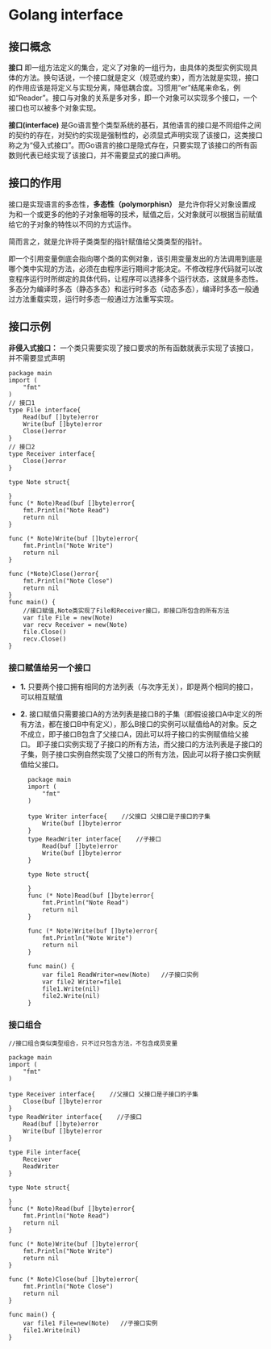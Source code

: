 # Golang interface 

## 接口概念

**接口** 即一组方法定义的集合，定义了对象的一组行为，由具体的类型实例实现具体的方法。换句话说，一个接口就是定义（规范或约束），而方法就是实现，接口的作用应该是将定义与实现分离，降低耦合度。习惯用“er”结尾来命名，例如“Reader”。接口与对象的关系是多对多，即一个对象可以实现多个接口，一个接口也可以被多个对象实现。

**​接口(interface)** 是Go语言整个类型系统的基石，其他语言的接口是不同组件之间的契约的存在，对契约的实现是强制性的，必须显式声明实现了该接口，这类接口称之为“侵入式接口”。而Go语言的接口是隐式存在，只要实现了该接口的所有函数则代表已经实现了该接口，并不需要显式的接口声明。

## 接口的作用

​接口是实现语言的多态性，**多态性（polymorphisn）** 是允许你将父对象设置成为和一个或更多的他的子对象相等的技术，赋值之后，父对象就可以根据当前赋值给它的子对象的特性以不同的方式运作。

简而言之，就是允许将子类类型的指针赋值给父类类型的指针。

即一个引用变量倒底会指向哪个类的实例对象，该引用变量发出的方法调用到底是哪个类中实现的方法，必须在由程序运行期间才能决定。不修改程序代码就可以改变程序运行时所绑定的具体代码，让程序可以选择多个运行状态，这就是多态性。多态分为编译时多态（静态多态）和运行时多态（动态多态），编译时多态一般通过方法重载实现，运行时多态一般通过方法重写实现。

## 接口示例

**非侵入式接口：** 一个类只需要实现了接口要求的所有函数就表示实现了该接口，并不需要显式声明

    package main
    import (
        "fmt"
    )
    // 接口1
    type File interface{
        Read(buf []byte)error
        Write(buf []byte)error
        Close()error
    }
    // 接口2
    type Receiver interface{
        Close()error
    }

    type Note struct{

    }
    func (* Note)Read(buf []byte)error{
        fmt.Println("Note Read")
        return nil
    }

    func (* Note)Write(buf []byte)error{
        fmt.Println("Note Write")
        return nil
    }

    func (*Note)Close()error{
        fmt.Println("Note Close")
        return nil
    }
    func main() {
        //接口赋值,Note类实现了File和Receiver接口，即接口所包含的所有方法
        var file File = new(Note)
        var recv Receiver = new(Note)
        file.Close()
        recv.Close()
    }

### 接口赋值给另一个接口

- **1.** 只要两个接口拥有相同的方法列表（与次序无关），即是两个相同的接口，可以相互赋值
- **2.** 接口赋值只需要接口A的方法列表是接口B的子集（即假设接口A中定义的所有方法，都在接口B中有定义），那么B接口的实例可以赋值给A的对象。反之不成立，即子接口B包含了父接口A，因此可以将子接口的实例赋值给父接口。
即子接口实例实现了子接口的所有方法，而父接口的方法列表是子接口的子集，则子接口实例自然实现了父接口的所有方法，因此可以将子接口实例赋值给父接口。

        package main
        import (
            "fmt"
        )

        type Writer interface{    //父接口 父接口是子接口的子集
            Write(buf []byte)error
        }
        type ReadWriter interface{    //子接口
            Read(buf []byte)error
            Write(buf []byte)error
        }

        type Note struct{

        }
        func (* Note)Read(buf []byte)error{
            fmt.Println("Note Read")
            return nil
        }

        func (* Note)Write(buf []byte)error{
            fmt.Println("Note Write")
            return nil
        }

        func main() {
            var file1 ReadWriter=new(Note)   //子接口实例
            var file2 Writer=file1 
            file1.Write(nil) 
            file2.Write(nil)
        }

### 接口组合

    //接口组合类似类型组合，只不过只包含方法，不包含成员变量

    package main
    import (
        "fmt"
    )

    type Receiver interface{    //父接口 父接口是子接口的子集
        Close(buf []byte)error
    }
    type ReadWriter interface{    //子接口
        Read(buf []byte)error
        Write(buf []byte)error
    }

    type File interface{
        Receiver
        ReadWriter
    }

    type Note struct{

    }
    func (* Note)Read(buf []byte)error{
        fmt.Println("Note Read")
        return nil
    }

    func (* Note)Write(buf []byte)error{
        fmt.Println("Note Write")
        return nil
    }

    func (* Note)Close(buf []byte)error{
        fmt.Println("Note Close")
        return nil
    }

    func main() {
        var file1 File=new(Note)   //子接口实例
        file1.Write(nil) 
    }